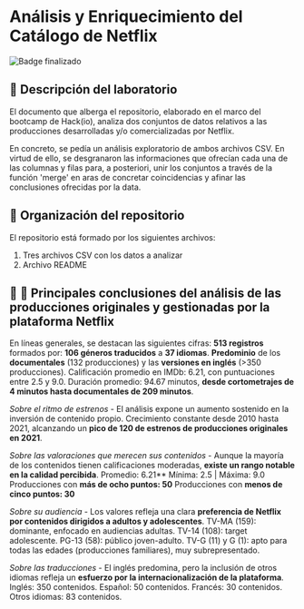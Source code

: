# Análisis y Enriquecimiento del Catálogo de Netflix 

![Badge finalizado](https://img.shields.io/badge/STATUS-FINALIZADO%20EN%20DICIEMBRE'24-pink)

## 📄 Descripción del laboratorio

El documento que alberga el repositorio, elaborado en el marco del bootcamp de Hack(io), analiza dos conjuntos de datos relativos a las producciones desarrolladas y/o comercializadas por Netflix. 

En concreto, se pedía un análisis exploratorio de ambos archivos CSV. En virtud de ello, se desgranaron las informaciones que ofrecían cada una de las columnas y filas para, a posteriori, unir los conjuntos a través de la función 'merge' en aras de concretar coincidencias y afinar las conclusiones ofrecidas por la data. 

## 📓 Organización del repositorio
El repositorio está formado por los siguientes archivos:
1. Tres archivos CSV con los datos a analizar 
2. Archivo README

## 🔲 🔳 Principales conclusiones del análisis de las producciones originales y gestionadas por la plataforma Netflix

En líneas generales, se destacan las siguientes cifras:
**513 registros** formados por: **106 géneros traducidos** a **37 idiomas**. **Predominio** de los **documentales** (132 producciones) y las **versiones en inglés** (>350 producciones).
Calificación promedio en IMDb: 6.21, con puntuaciones entre 2.5 y 9.0.
Duración promedio: 94.67 minutos, **desde cortometrajes de 4 minutos hasta documentales de 209 minutos**.

*Sobre el ritmo de estrenos* - El análisis expone un aumento sostenido en la inversión de contenido propio.
Crecimiento constante desde 2010 hasta 2021, alcanzando un **pico de 120 de estrenos de producciones originales en 2021**.
 

*Sobre las valoraciones que merecen sus contenidos* - Aunque la mayoría de los contenidos tienen calificaciones moderadas, **existe un rango notable en la calidad percibida**.
Promedio: 6.21**
Mínima: 2.5 | Máxima: 9.0
Producciones con **más de ocho puntos: 50**
Producciones con **menos de cinco puntos: 30**


*Sobre su audiencia* - Los valores refleja una clara **preferencia de Netflix por contenidos dirigidos a adultos y adolescentes**.
TV-MA (159): dominante, enfocado en audiencias adultas.
TV-14 (108): target adolescente.
PG-13 (58): público joven-adulto.
TV-G (11) y G (1): apto para todas las edades (producciones familiares), muy subrepresentado.

*Sobre las traducciones* - El inglés predomina, pero la inclusión de otros idiomas refleja un **esfuerzo por la internacionalización de la plataforma**.
Inglés: 350 contenidos.
Español: 50 contenidos.
Francés: 30 contenidos.
Otros idiomas: 83 contenidos.